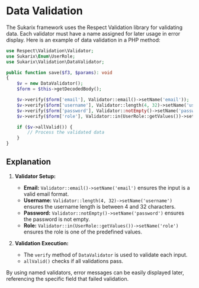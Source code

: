 # Data Validation

The Sukarix framework uses the Respect Validation library for validating data. Each validator must have a name assigned
for later usage in error display. Here is an example of data validation in a PHP method:

```php
use Respect\Validation\Validator;
use Sukarix\Enum\UserRole;
use Sukarix\Validation\DataValidator;

public function save($f3, $params): void
{
    $v = new DataValidator();
    $form = $this->getDecodedBody();

    $v->verify($form['email'], Validator::email()->setName('email'));
    $v->verify($form['username'], Validator::length(4, 32)->setName('username'));
    $v->verify($form['password'], Validator::notEmpty()->setName('password'));
    $v->verify($form['role'], Validator::in(UserRole::getValues())->setName('role'));

    if ($v->allValid()) {
        // Process the validated data
    }
}
```

## Explanation

1. **Validator Setup:**
    - **Email:** `Validator::email()->setName('email')` ensures the input is a valid email format.
    - **Username:** `Validator::length(4, 32)->setName('username')` ensures the username length is between 4 and 32
      characters.
    - **Password:** `Validator::notEmpty()->setName('password')` ensures the password is not empty.
    - **Role:** `Validator::in(UserRole::getValues())->setName('role')` ensures the role is one of the predefined
      values.

2. **Validation Execution:**
    - The `verify` method of `DataValidator` is used to validate each input.
    - `allValid()` checks if all validations pass.

By using named validators, error messages can be easily displayed later, referencing the specific field that failed
validation.
